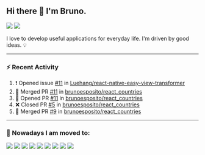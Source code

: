 ## Hi there 👋 I'm Bruno.

[<span><img src="https://img.shields.io/badge/WHATSAPP-%2325D366.svg?&style=for-the-badge&logo=whatsapp&logoColor=white" /></span>](https://api.whatsapp.com/send?phone=5514996763669)
[<span><img src="https://img.shields.io/badge/linkedin-%230077B5.svg?&style=for-the-badge&logo=linkedin&logoColor=white" /></span>](https://www.linkedin.com/in/brunoesposito/)

I love to develop useful applications for everyday life. I'm driven by good ideas. 💡

---

### ⚡ Recent Activity

<!--START_SECTION:activity-->
1. ❗️ Opened issue [#11](https://github.com/Luehang/react-native-easy-view-transformer/issues/11) in [Luehang/react-native-easy-view-transformer](https://github.com/Luehang/react-native-easy-view-transformer)
2. 🎉 Merged PR [#11](https://github.com/brunoesposito/react_countries/pull/11) in [brunoesposito/react_countries](https://github.com/brunoesposito/react_countries)
3. 💪 Opened PR [#11](https://github.com/brunoesposito/react_countries/pull/11) in [brunoesposito/react_countries](https://github.com/brunoesposito/react_countries)
4. ❌ Closed PR [#5](https://github.com/brunoesposito/react_countries/pull/5) in [brunoesposito/react_countries](https://github.com/brunoesposito/react_countries)
5. 🎉 Merged PR [#9](https://github.com/brunoesposito/react_countries/pull/9) in [brunoesposito/react_countries](https://github.com/brunoesposito/react_countries)
<!--END_SECTION:activity-->

---

### 🏃 Nowadays I am moved to:

<span><img src="https://img.shields.io/badge/react_native%20-%2320232a.svg?&style=for-the-badge&logo=react&logoColor=%2361DAFB"/></span>
<span><img src="https://img.shields.io/badge/react%20-%2320232a.svg?&style=for-the-badge&logo=react&logoColor=%2361DAFB"/></span>
<span><img src="https://img.shields.io/badge/redux%20-%23593d88.svg?&style=for-the-badge&logo=redux&logoColor=white"/></span>
<span><img src="https://img.shields.io/badge/typescript%20-%23007ACC.svg?&style=for-the-badge&logo=typescript&logoColor=white"/></span>
<span><img src="https://img.shields.io/badge/node.js%20-%2343853D.svg?&style=for-the-badge&logo=node.js&logoColor=white"/></span>
<span><img src ="https://img.shields.io/badge/MongoDB-%234ea94b.svg?&style=for-the-badge&logo=mongodb&logoColor=white"/></span>
<span><img src="https://img.shields.io/badge/docker%20-%230db7ed.svg?&style=for-the-badge&logo=docker&logoColor=white"/></span>
<span><img src="https://img.shields.io/badge/DigitalOcean-%230167ff.svg?&style=for-the-badge&logo=digitalOcean&logoColor=white"/></span>
<span><img src="https://img.shields.io/badge/git%20-%23F05033.svg?&style=for-the-badge&logo=git&logoColor=white"/></span>